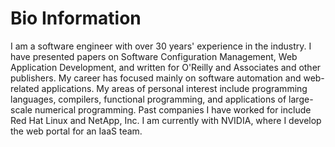 # Bio Information

I am a software engineer with over 30 years' experience in the industry. I have
presented papers on Software Configuration Management, Web Application
Development, and written for O'Reilly and Associates and other publishers. My
career has focused mainly on software automation and web-related applications.
My areas of personal interest include programming languages, compilers,
functional programming, and applications of large-scale numerical programming.
Past companies I have worked for include Red Hat Linux and NetApp, Inc. I am
currently with NVIDIA, where I develop the web portal for an IaaS team.
